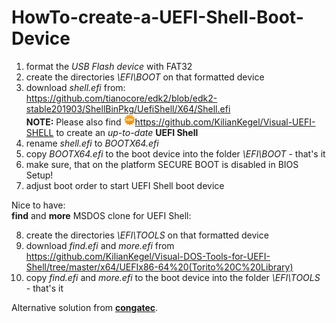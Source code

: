 # HowTo-create-a-UEFI-Shell-Boot-Device

1. format the _USB Flash device_ with FAT32
2. create the directories _\EFI\BOOT_ on that formatted device
3. download _shell.efi_ from:<br>https://github.com/tianocore/edk2/blob/edk2-stable201903/ShellBinPkg/UefiShell/X64/Shell.efi<BR>
   **NOTE:** Please also find <img src="https://github.com/KilianKegel/pictures/blob/master/New-icon.png"  width="18" height="18">https://github.com/KilianKegel/Visual-UEFI-SHELL to create an *up-to-date* **UEFI Shell**
4. rename _shell.efi_ to _BOOTX64.efi_
5. copy _BOOTX64.efi_ to the boot device into the folder _\EFI\BOOT_ - that's it
6. make sure, that on the platform SECURE BOOT is disabled in BIOS Setup!
7. adjust boot order to start UEFI Shell boot device

Nice to have: <br>**find** and **more** MSDOS clone for UEFI Shell:<br>

8. create the directories _\EFI\TOOLS_ on that formatted device<br>
9. download _find.efi_ and _more.efi_ from https://github.com/KilianKegel/Visual-DOS-Tools-for-UEFI-Shell/tree/master/x64/UEFIx86-64%20(Torito%20C%20Library)<br>
10. copy _find.efi_ and _more.efi_ to the boot device into the folder _\EFI\TOOLS_ - that's it

Alternative solution from [**congatec**](https://www.congatec.com/us/support/application-notes/article/an31-how-to-create-a-bootable-usb-stick-with-a-uefi-shell/).



